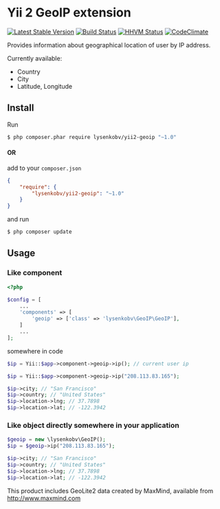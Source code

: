 Yii 2 GeoIP extension
=====================
[![Latest Stable Version](https://poser.pugx.org/lysenkobv/yii2-geoip/version)](https://packagist.org/packages/lysenkobv/yii2-geoip) [![Build Status](https://travis-ci.org/lysenkobv/yii2-geoip.svg?branch=1.0.0)](https://travis-ci.org/lysenkobv/yii2-geoip) [![HHVM Status](https://img.shields.io/hhvm/lysenkobv/yii2-geoip.svg)](http://hhvm.h4cc.de/package/lysenkobv/yii2-geoip) [![CodeClimate](https://codeclimate.com/github/lysenkobv/yii2-geoip.png)](https://codeclimate.com/github/lysenkobv/yii2-geoip) 

Provides information about geographical location of user by IP address.

Currently available:
* Country
* City
* Latitude, Longitude

## Install

Run

```bash
$ php composer.phar require lysenkobv/yii2-geoip "~1.0"
```

#### OR 

add to your `composer.json`

```json
{
    "require": {
        "lysenkobv/yii2-geoip": "~1.0"
    }
}
```

and run

```bash
$ php composer update
```


## Usage

### Like component

```php
<?php

$config = [
    ...
    'components' => [
        'geoip' => ['class' => 'lysenkobv\GeoIP\GeoIP'],
    ]
    ...
];
```

somewhere in code

```php
$ip = Yii::$app->component->geoip->ip(); // current user ip

$ip = Yii::$app->component->geoip->ip("208.113.83.165");

$ip->city; // "San Francisco"
$ip->country; // "United States"
$ip->location->lng; // 37.7898
$ip->location->lat; // -122.3942

```

### Like object directly somewhere in your application

```php
$geoip = new \lysenkobv\GeoIP();
$ip = $geoip->ip("208.113.83.165");

$ip->city; // "San Francisco"
$ip->country; // "United States"
$ip->location->lng; // 37.7898
$ip->location->lat; // -122.3942
```

This product includes GeoLite2 data created by MaxMind, available from http://www.maxmind.com

